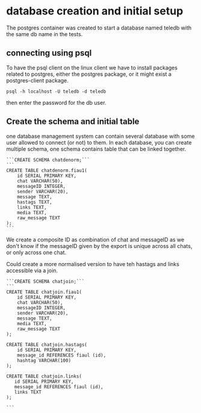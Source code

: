 # database creation and initial setup

The postgres container was created to start a database named teledb with the same db name in the tests.

## connecting using psql

To have the psql client on the linux client we have to install packages related to postgres, either the postgres package, or it might exist a postgres-client package.

`psql -h localhost -U teledb -d teledb`

then enter the password for the db user.

## Create the schema and initial table

one database management system can contain several database with some user allowed to connect (or not) to them.
In each database, you can create multiple schema, one schema contains table that can be linked together.

    ```CREATE SCHEMA chatdenorm;```
    ```
    CREATE TABLE chatdenorm.fiau1(
        id SERIAL PRIMARY KEY,
        chat VARCHAR(50),
        messageID INTEGER,
        sender VARCHAR(20),
        message TEXT,
        hastags TEXT,
        links TEXT,
        media TEXT,
        raw_message TEXT
    );
    ```


We create a composite ID as combination of chat and messageID as we don't know if the messageID given by the export is unique across all chats, or only across one chat. 

Could create a more normalised version to have teh hastags and links accessible via a join.


    ```CREATE SCHEMA chatjoin;```
    ```
    CREATE TABLE chatjoin.fiau1(
        id SERIAL PRIMARY KEY,
        chat VARCHAR(50),
        messageID INTEGER,
        sender VARCHAR(20),
        message TEXT,
        media TEXT,
        raw_message TEXT
    );

    CREATE TABLE chatjoin.hastags(
        id SERIAL PRIMARY KEY,
        message_id REFERENCES fiaul (id),
        hashtag VARCHAR(100)
    );

    CREATE TABLE chatjoin.links(
       id SERIAL PRIMARY KEY,
       message_id REFERENCES fiaul (id),
       links TEXT
    );

    ```
